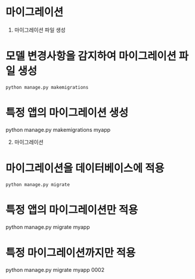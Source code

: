 # 마이그레이션
1. 마이그레이션 파일 생성

# 모델 변경사항을 감지하여 마이그레이션 파일 생성
```
python manage.py makemigrations
```

# 특정 앱의 마이그레이션 생성
python manage.py makemigrations myapp

2. 마이그레이션

# 마이그레이션을 데이터베이스에 적용
```
python manage.py migrate
```

# 특정 앱의 마이그레이션만 적용
python manage.py migrate myapp

# 특정 마이그레이션까지만 적용
python manage.py migrate myapp 0002